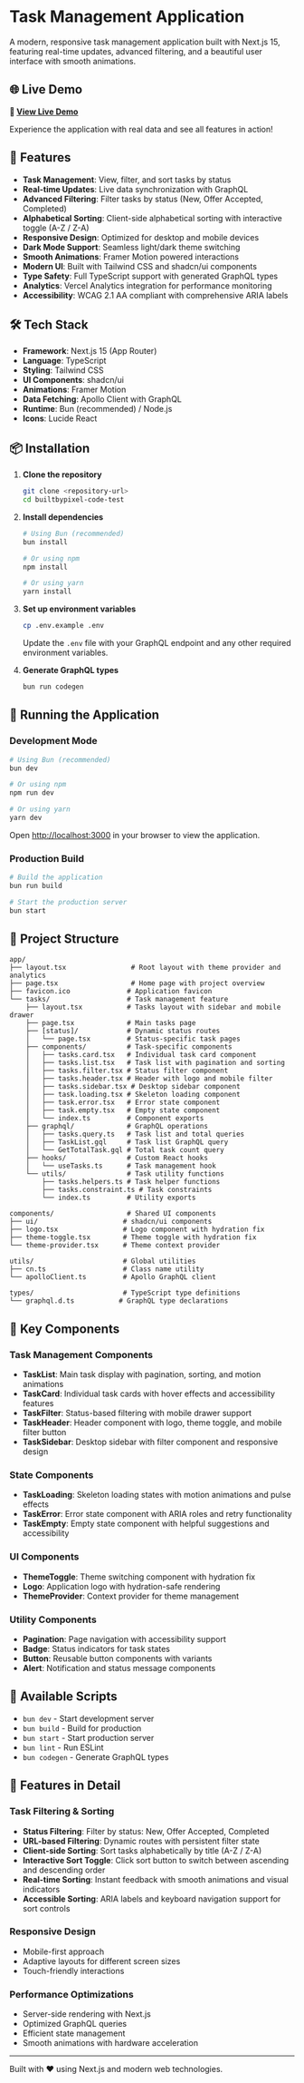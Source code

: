 # Task Management Application

A modern, responsive task management application built with Next.js 15, featuring real-time updates, advanced filtering, and a beautiful user interface with smooth animations.

## 🌐 Live Demo

**🔗 [View Live Demo](https://builtbypixel-code-test.vercel.app)**

Experience the application with real data and see all features in action!

## 🚀 Features

- **Task Management**: View, filter, and sort tasks by status
- **Real-time Updates**: Live data synchronization with GraphQL
- **Advanced Filtering**: Filter tasks by status (New, Offer Accepted, Completed)
- **Alphabetical Sorting**: Client-side alphabetical sorting with interactive toggle (A-Z / Z-A)
- **Responsive Design**: Optimized for desktop and mobile devices
- **Dark Mode Support**: Seamless light/dark theme switching
- **Smooth Animations**: Framer Motion powered interactions
- **Modern UI**: Built with Tailwind CSS and shadcn/ui components
- **Type Safety**: Full TypeScript support with generated GraphQL types
- **Analytics**: Vercel Analytics integration for performance monitoring
- **Accessibility**: WCAG 2.1 AA compliant with comprehensive ARIA labels


## 🛠️ Tech Stack

- **Framework**: Next.js 15 (App Router)
- **Language**: TypeScript
- **Styling**: Tailwind CSS
- **UI Components**: shadcn/ui
- **Animations**: Framer Motion
- **Data Fetching**: Apollo Client with GraphQL
- **Runtime**: Bun (recommended) / Node.js
- **Icons**: Lucide React

## 📦 Installation

1. **Clone the repository**
   ```bash
   git clone <repository-url>
   cd builtbypixel-code-test
   ```

2. **Install dependencies**
   ```bash
   # Using Bun (recommended)
   bun install

   # Or using npm
   npm install

   # Or using yarn
   yarn install
   ```

3. **Set up environment variables**
   ```bash
   cp .env.example .env
   ```

   Update the `.env` file with your GraphQL endpoint and any other required environment variables.

4. **Generate GraphQL types**
   ```bash
   bun run codegen
   ```

## 🚀 Running the Application

### Development Mode
```bash
# Using Bun (recommended)
bun dev

# Or using npm
npm run dev

# Or using yarn
yarn dev
```

Open [http://localhost:3000](http://localhost:3000) in your browser to view the application.

### Production Build
```bash
# Build the application
bun run build

# Start the production server
bun start
```

## 📁 Project Structure

```
app/
├── layout.tsx                # Root layout with theme provider and analytics
├── page.tsx                  # Home page with project overview
├── favicon.ico              # Application favicon
└── tasks/                   # Task management feature
    ├── layout.tsx           # Tasks layout with sidebar and mobile drawer
    ├── page.tsx             # Main tasks page
    ├── [status]/            # Dynamic status routes
    │   └── page.tsx         # Status-specific task pages
    ├── components/          # Task-specific components
    │   ├── tasks.card.tsx   # Individual task card component
    │   ├── tasks.list.tsx   # Task list with pagination and sorting
    │   ├── tasks.filter.tsx # Status filter component
    │   ├── tasks.header.tsx # Header with logo and mobile filter
    │   ├── tasks.sidebar.tsx # Desktop sidebar component
    │   ├── task.loading.tsx # Skeleton loading component
    │   ├── task.error.tsx   # Error state component
    │   ├── task.empty.tsx   # Empty state component
    │   └── index.ts         # Component exports
    ├── graphql/             # GraphQL operations
    │   ├── tasks.query.ts   # Task list and total queries
    │   ├── TaskList.gql     # Task list GraphQL query
    │   └── GetTotalTask.gql # Total task count query
    ├── hooks/               # Custom React hooks
    │   └── useTasks.ts      # Task management hook
    └── utils/               # Task utility functions
        ├── tasks.helpers.ts # Task helper functions
        ├── tasks.constraint.ts # Task constraints
        └── index.ts         # Utility exports

components/                  # Shared UI components
├── ui/                     # shadcn/ui components
├── logo.tsx                # Logo component with hydration fix
├── theme-toggle.tsx        # Theme toggle with hydration fix
└── theme-provider.tsx      # Theme context provider

utils/                      # Global utilities
├── cn.ts                   # Class name utility
└── apolloClient.ts         # Apollo GraphQL client

types/                      # TypeScript type definitions
└── graphql.d.ts           # GraphQL type declarations
```

## 🎨 Key Components

### Task Management Components
- **TaskList**: Main task display with pagination, sorting, and motion animations
- **TaskCard**: Individual task cards with hover effects and accessibility features
- **TaskFilter**: Status-based filtering with mobile drawer support
- **TaskHeader**: Header component with logo, theme toggle, and mobile filter button
- **TaskSidebar**: Desktop sidebar with filter component and responsive design

### State Components
- **TaskLoading**: Skeleton loading states with motion animations and pulse effects
- **TaskError**: Error state component with ARIA roles and retry functionality
- **TaskEmpty**: Empty state component with helpful suggestions and accessibility

### UI Components
- **ThemeToggle**: Theme switching component with hydration fix
- **Logo**: Application logo with hydration-safe rendering
- **ThemeProvider**: Context provider for theme management

### Utility Components
- **Pagination**: Page navigation with accessibility support
- **Badge**: Status indicators for task states
- **Button**: Reusable button components with variants
- **Alert**: Notification and status message components

## 🔧 Available Scripts

- `bun dev` - Start development server
- `bun build` - Build for production
- `bun start` - Start production server
- `bun lint` - Run ESLint
- `bun codegen` - Generate GraphQL types

## 🌟 Features in Detail

### Task Filtering & Sorting
- **Status Filtering**: Filter by status: New, Offer Accepted, Completed
- **URL-based Filtering**: Dynamic routes with persistent filter state
- **Client-side Sorting**: Sort tasks alphabetically by title (A-Z / Z-A)
- **Interactive Sort Toggle**: Click sort button to switch between ascending and descending order
- **Real-time Sorting**: Instant feedback with smooth animations and visual indicators
- **Accessible Sorting**: ARIA labels and keyboard navigation support for sort controls

### Responsive Design
- Mobile-first approach
- Adaptive layouts for different screen sizes
- Touch-friendly interactions

### Performance Optimizations
- Server-side rendering with Next.js
- Optimized GraphQL queries
- Efficient state management
- Smooth animations with hardware acceleration

---

Built with ❤️ using Next.js and modern web technologies.